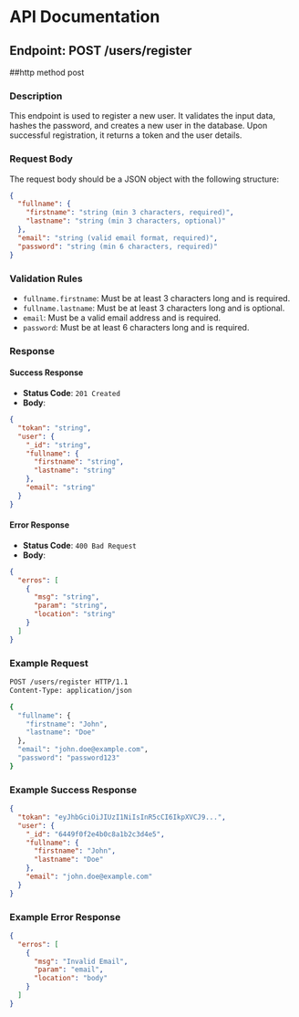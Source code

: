 # API Documentation

## Endpoint: POST /users/register

##http method 
  post

### Description

This endpoint is used to register a new user. It validates the input data, hashes the password, and creates a new user in the database. Upon successful registration, it returns a token and the user details.

### Request Body

The request body should be a JSON object with the following structure:

```json
{
  "fullname": {
    "firstname": "string (min 3 characters, required)",
    "lastname": "string (min 3 characters, optional)"
  },
  "email": "string (valid email format, required)",
  "password": "string (min 6 characters, required)"
}
```

### Validation Rules

- `fullname.firstname`: Must be at least 3 characters long and is required.
- `fullname.lastname`: Must be at least 3 characters long and is optional.
- `email`: Must be a valid email address and is required.
- `password`: Must be at least 6 characters long and is required.

### Response

#### Success Response

- **Status Code**: `201 Created`
- **Body**:

```json
{
  "tokan": "string",
  "user": {
    "_id": "string",
    "fullname": {
      "firstname": "string",
      "lastname": "string"
    },
    "email": "string"
  }
}
```

#### Error Response

- **Status Code**: `400 Bad Request`
- **Body**:

```json
{
  "erros": [
    {
      "msg": "string",
      "param": "string",
      "location": "string"
    }
  ]
}
```

### Example Request

```bash
POST /users/register HTTP/1.1
Content-Type: application/json

{
  "fullname": {
    "firstname": "John",
    "lastname": "Doe"
  },
  "email": "john.doe@example.com",
  "password": "password123"
}
```

### Example Success Response

```json
{
  "tokan": "eyJhbGciOiJIUzI1NiIsInR5cCI6IkpXVCJ9...",
  "user": {
    "_id": "6449f0f2e4b0c8a1b2c3d4e5",
    "fullname": {
      "firstname": "John",
      "lastname": "Doe"
    },
    "email": "john.doe@example.com"
  }
}
```

### Example Error Response

```json
{
  "erros": [
    {
      "msg": "Invalid Email",
      "param": "email",
      "location": "body"
    }
  ]
}
```
